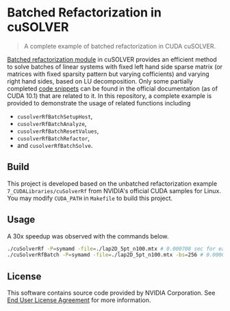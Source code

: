 # Batched Refactorization in cuSOLVER

> A complete example of batched refactorization in CUDA cuSOLVER.

[Batched refactorization module](https://docs.nvidia.com/cuda/archive/10.1/cusolver/index.html#glu-reference) in cuSOLVER provides an efficient method to solve batches of linear systems with fixed left hand side sparse matrix (or matrices with fixed sparsity pattern but varying cofficients) and varying right hand sides, based on LU decomposition.
Only some partially completed [code snippets](https://docs.nvidia.com/cuda/archive/10.1/cusolver/index.html#cuSolverRFbatch-example1) can be found in the official documentation (as of CUDA 10.1) that are related to it.
In this repository, a complete example is provided to demonstrate the usage of related functions including 
* ```cusolverRfBatchSetupHost```, 
* ```cusolverRfBatchAnalyze```, 
* ```cusolverRfBatchResetValues```, 
* ```cusolverRfBatchRefactor```, 
* and ```cusolverRfBatchSolve```.

## Build
This project is developed based on the unbatched refactorization example ```7_CUDALibraries/cuSolverRf``` from NVIDIA's official CUDA samples for Linux. You may modify ```CUDA_PATH``` in ```Makefile``` to build this project.

## Usage
A 30x speedup was observed with the commands below.
```sh
./cuSolverRf -P=symamd -file=./lap2D_5pt_n100.mtx # 0.000708 sec for each linear system
./cuSolverRfBatch -P=symamd -file=./lap2D_5pt_n100.mtx -bs=256 # 0.000021 sec for each linear system
```

## License
This software contains source code provided by NVIDIA Corporation. See [End User License Agreement](https://github.com/zishun/cuSolverRf-batch/blob/master/EULA.txt) for more information.

